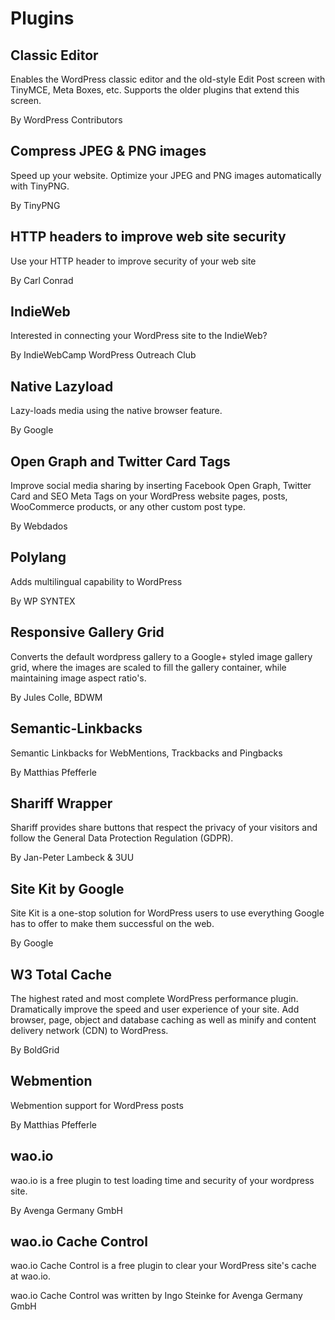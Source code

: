 # Plugins

## Classic Editor

Enables the WordPress classic editor and the old-style Edit Post screen with TinyMCE, Meta Boxes, etc. 
Supports the older plugins that extend this screen.

By WordPress Contributors

## Compress JPEG & PNG images

Speed up your website. Optimize your JPEG and PNG images automatically with TinyPNG.

By TinyPNG

## HTTP headers to improve web site security

Use your HTTP header to improve security of your web site

By Carl Conrad

## IndieWeb	

Interested in connecting your WordPress site to the IndieWeb?

By IndieWebCamp WordPress Outreach Club

## Native Lazyload	

Lazy-loads media using the native browser feature.

By Google

## Open Graph and Twitter Card Tags	

Improve social media sharing by inserting Facebook Open Graph, Twitter Card and SEO Meta Tags on your WordPress website pages, posts, WooCommerce products, or any other custom post type.

By Webdados

## Polylang

Adds multilingual capability to WordPress

By WP SYNTEX

## Responsive Gallery Grid

Converts the default wordpress gallery to a Google+ styled image gallery grid, where the images are scaled to fill the gallery container, while maintaining image aspect ratio's.

By Jules Colle, BDWM

## Semantic-Linkbacks

Semantic Linkbacks for WebMentions, Trackbacks and Pingbacks

By Matthias Pfefferle

## Shariff Wrapper

Shariff provides share buttons that respect the privacy of your visitors and follow the General Data Protection Regulation (GDPR).

By Jan-Peter Lambeck & 3UU

## Site Kit by Google

Site Kit is a one-stop solution for WordPress users to use everything Google has to offer to make them successful on the web.

By Google

## W3 Total Cache

The highest rated and most complete WordPress performance plugin. Dramatically improve the speed and user experience of your site. Add browser, page, object and database caching as well as minify and content delivery network (CDN) to WordPress.

By BoldGrid

## Webmention

Webmention support for WordPress posts

By Matthias Pfefferle

## wao.io

wao.io is a free plugin to test loading time and security of your wordpress site.

By Avenga Germany GmbH

## wao.io Cache Control

wao.io Cache Control is a free plugin to clear your WordPress site's cache at wao.io.

wao.io Cache Control was written by Ingo Steinke for Avenga Germany GmbH